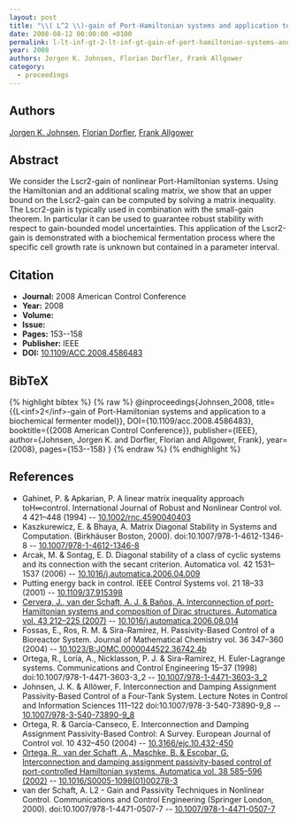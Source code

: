 ```yaml
---
layout: post
title: "\\( L^2 \\)-gain of Port-Hamiltonian systems and application to a biochemical fermenter model"
date: 2008-08-12 00:00:00 +0100
permalink: l-lt-inf-gt-2-lt-inf-gt-gain-of-port-hamiltonian-systems-and-application-to-a-biochemical-fermenter-model
year: 2008
authors: Jorgen K. Johnsen, Florian Dorfler, Frank Allgower
category:
  - proceedings
---
```

 
## Authors
[Jorgen K. Johnsen](authors/jorgen_k_johnsen), [Florian Dorfler](authors/florian_dorfler), [Frank Allgower](authors/frank_allgower)
 
## Abstract
We consider the Lscr2-gain of nonlinear Port-Hamiltonian systems. Using the Hamiltonian and an additional scaling matrix, we show that an upper bound on the Lscr2-gain can be computed by solving a matrix inequality. The Lscr2-gain is typically used in combination with the small-gain theorem. In particular it can be used to guarantee robust stability with respect to gain-bounded model uncertainties. This application of the Lscr2-gain is demonstrated with a biochemical fermentation process where the specific cell growth rate is unknown but contained in a parameter interval.
 
## Citation
- **Journal:** 2008 American Control Conference
- **Year:** 2008
- **Volume:** 
- **Issue:** 
- **Pages:** 153--158
- **Publisher:** IEEE
- **DOI:** [10.1109/ACC.2008.4586483](https://doi.org/10.1109/ACC.2008.4586483)
 
## BibTeX
{% highlight bibtex %}
{% raw %}
@inproceedings{Johnsen_2008,
  title={{L&lt;inf&gt;2&lt;/inf&gt;-gain of Port-Hamiltonian systems and application to a biochemical fermenter model}},
  DOI={10.1109/acc.2008.4586483},
  booktitle={{2008 American Control Conference}},
  publisher={IEEE},
  author={Johnsen, Jorgen K. and Dorfler, Florian and Allgower, Frank},
  year={2008},
  pages={153--158}
}
{% endraw %}
{% endhighlight %}
 
## References
- Gahinet, P. & Apkarian, P. A linear matrix inequality approach toH∞control. International Journal of Robust and Nonlinear Control vol. 4 421–448 (1994) -- [10.1002/rnc.4590040403](https://doi.org/10.1002/rnc.4590040403)
- Kaszkurewicz, E. & Bhaya, A. Matrix Diagonal Stability in Systems and Computation. (Birkhäuser Boston, 2000). doi:10.1007/978-1-4612-1346-8 -- [10.1007/978-1-4612-1346-8](https://doi.org/10.1007/978-1-4612-1346-8)
- Arcak, M. & Sontag, E. D. Diagonal stability of a class of cyclic systems and its connection with the secant criterion. Automatica vol. 42 1531–1537 (2006) -- [10.1016/j.automatica.2006.04.009](https://doi.org/10.1016/j.automatica.2006.04.009)
- Putting energy back in control. IEEE Control Systems vol. 21 18–33 (2001) -- [10.1109/37.915398](https://doi.org/10.1109/37.915398)
- [Cervera, J., van der Schaft, A. J. & Baños, A. Interconnection of port-Hamiltonian systems and composition of Dirac structures. Automatica vol. 43 212–225 (2007)](interconnection-of-port-hamiltonian-systems-and-composition-of-dirac-structures) -- [10.1016/j.automatica.2006.08.014](https://doi.org/10.1016/j.automatica.2006.08.014)
- Fossas, E., Ros, R. M. & Sira-Ramírez, H. Passivity-Based Control of a Bioreactor System. Journal of Mathematical Chemistry vol. 36 347–360 (2004) -- [10.1023/B:JOMC.0000044522.36742.4b](https://doi.org/10.1023/B:JOMC.0000044522.36742.4b)
- Ortega, R., Loría, A., Nicklasson, P. J. & Sira-Ramírez, H. Euler-Lagrange systems. Communications and Control Engineering 15–37 (1998) doi:10.1007/978-1-4471-3603-3_2 -- [10.1007/978-1-4471-3603-3_2](https://doi.org/10.1007/978-1-4471-3603-3_2)
- Johnsen, J. K. & Allöwer, F. Interconnection and Damping Assignment Passivity-Based Control of a Four-Tank System. Lecture Notes in Control and Information Sciences 111–122 doi:10.1007/978-3-540-73890-9_8 -- [10.1007/978-3-540-73890-9_8](https://doi.org/10.1007/978-3-540-73890-9_8)
- Ortega, R. & García-Canseco, E. Interconnection and Damping Assignment Passivity-Based Control: A Survey. European Journal of Control vol. 10 432–450 (2004) -- [10.3166/ejc.10.432-450](https://doi.org/10.3166/ejc.10.432-450)
- [Ortega, R., van der Schaft, A., Maschke, B. & Escobar, G. Interconnection and damping assignment passivity-based control of port-controlled Hamiltonian systems. Automatica vol. 38 585–596 (2002)](interconnection-and-damping-assignment-passivity-based-control-of-port-controlled-hamiltonian-systems) -- [10.1016/S0005-1098(01)00278-3](https://doi.org/10.1016/S0005-1098(01)00278-3)
- van der Schaft, A. L2 - Gain and Passivity Techniques in Nonlinear Control. Communications and Control Engineering (Springer London, 2000). doi:10.1007/978-1-4471-0507-7 -- [10.1007/978-1-4471-0507-7](https://doi.org/10.1007/978-1-4471-0507-7)

